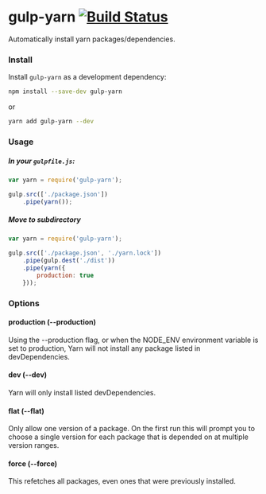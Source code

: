# gulp-yarn [![Build Status](https://travis-ci.org/warapitiya/gulp-yarn.svg?branch=master)](https://travis-ci.org/warapitiya/gulp-yarn)
Automatically install yarn packages/dependencies.

### **Install**

Install `gulp-yarn` as a development dependency:

```sh
npm install --save-dev gulp-yarn
```

or

```sh
yarn add gulp-yarn --dev
```

### **Usage**

##### In your `gulpfile.js`:

```javascript
var yarn = require('gulp-yarn');

gulp.src(['./package.json'])
    .pipe(yarn());
```

##### Move to subdirectory

```javascript
var yarn = require('gulp-yarn');

gulp.src(['./package.json', './yarn.lock'])
    .pipe(gulp.dest('./dist'))
    .pipe(yarn({
        production: true
    }));
```


### **Options**

#### production (--production)
Using the --production flag, or when the NODE_ENV environment variable is set to production, Yarn will not install any package listed in devDependencies.

#### dev (--dev)
Yarn will only install listed devDependencies.

#### flat (--flat)
Only allow one version of a package. On the first run this will prompt you to choose a single version for each package that is depended on at multiple version ranges.

#### force (--force)
This refetches all packages, even ones that were previously installed.